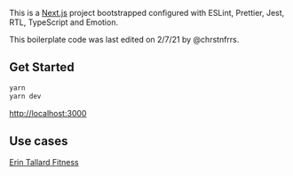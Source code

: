 This is a [Next.js](https://nextjs.org/) project bootstrapped configured with ESLint, Prettier, Jest, RTL, TypeScript and Emotion.

This boilerplate code was last edited on 2/7/21 by @chrstnfrrs.

## Get Started

```bash
yarn
yarn dev
```
[http://localhost:3000](http://localhost:3000)

## Use cases

[Erin Tallard Fitness](https://github.com/chrstnfrrs/etf-v3/tree/main/web)
